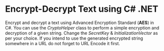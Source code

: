 # Encrypt-Decrypt Text using C# .NET
Encrypt and decrypt a text using Advanced Encryption Standard (**AES**) in  C#.
You can use the *CryptoHelper* class to perform a simple encryption and decryption of a given string.
Change the  *SecretKey* & *InitializationVector* as per your choice.
If you intend to use the generated encrypted string somewhere in a URL do not forget to URL Encode it first.
